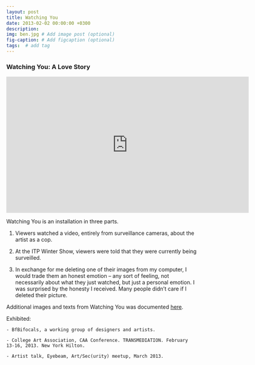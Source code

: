 ```yaml
---
layout: post
title: Watching You 
date: 2013-02-02 00:00:00 +0300
description: 
img: ben.jpg # Add image post (optional)
fig-caption: # Add figcaption (optional)
tags:  # add tag
---
```

### Watching You: A Love Story

<iframe src="https://player.vimeo.com/video/56958834" width="640" height="360" frameborder="0" allow="autoplay; fullscreen" allowfullscreen></iframe>

Watching You is an installation in three parts.

1. Viewers watched a video, entirely from surveillance cameras, about the artist as a cop.

2. At the ITP Winter Show, viewers were told that they were currently being surveilled.

3. In exchange for me deleting one of their images from my computer, I would trade them an honest emotion – any sort of feeling, not necessarily about what they just watched, but just a personal emotion. I was surprised by the honesty I received. Many people didn’t care if I deleted their picture.

Additional images and texts from Watching You was documented [here](http://yrnotalone.tumblr.com/).


Exhibited:

	- BfBifocals, a working group of designers and artists.

	- College Art Association, CAA Conference. TRANSMEDIATION. February 13-16, 2013. New York Hilton.

	- Artist talk, Eyebeam, Art/Sec(urity) meetup, March 2013.
